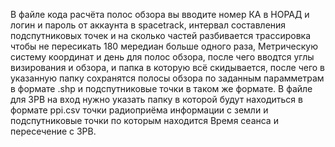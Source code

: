 В файле кода расчёта полос обзора вы вводите номер КА в НОРАД и логин и пароль от аккаунта в spacetrack, интервал составления подспутниковых точек и на сколько частей разбивается трассировка чтобы не пересикать 180 мередиан больше одного раза, Метрическую систему координат и день для полос обзора, после чего вводтся углы визирования и обзора, и папка в которую всё скидывается, после чего в указанную папку сохранятся полосы обзора по заданным парамметрам в формате .shp и подспутниковые точки в таком же формате.
В файле для ЗРВ на вход нужно указать папку в которой будут находиться в формате ppi.csv точки радиоприёма информации с земли и подспутниковые точки по которым находится Время сеанса и пересечение с ЗРВ.

